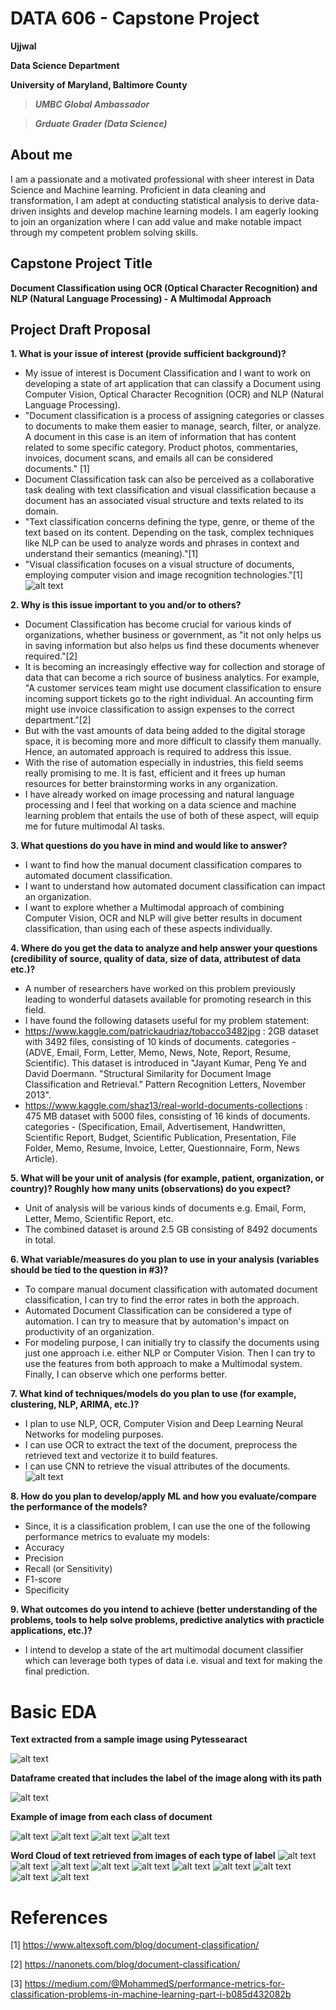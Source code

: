 # DATA 606 - Capstone Project

**Ujjwal**

**Data Science Department**

**University of Maryland, Baltimore County**

> ***UMBC Global Ambassador***

> ***Grduate Grader (Data Science)***

## About me
I am a passionate and a motivated professional with sheer interest in Data Science and Machine learning. Proficient in data cleaning and transformation, I am adept at conducting statistical analysis to derive data-driven insights and develop machine learning models. I am eagerly looking to join an organization where I can add value and make notable impact through my competent problem solving skills.

## Capstone Project Title
**Document Classification using OCR (Optical Character Recognition) and NLP (Natural Language Processing) - A Multimodal Approach**

## Project Draft Proposal
**1. What is your issue of interest (provide sufficient background)?**
   - My issue of interest is Document Classification and I want to work on developing a state of art application that can classify a Document using Computer Vision, Optical Character Recognition (OCR) and NLP (Natural Language Processing).
   - "Document classification is a process of assigning categories or classes to documents to make them easier to manage, search, filter, or analyze. A document in this case is an item of information that has content related to some specific category. Product photos, commentaries, invoices, document scans, and emails all can be considered documents." [1]
   - Document Classification task can also be perceived as a collaborative task dealing with text classification and visual classification because a document has an associated visual structure and texts related to its domain.
   - "Text classification concerns defining the type, genre, or theme of the text based on its content. Depending on the task, complex techniques like NLP can be used to analyze words and phrases in context and understand their semantics (meaning)."[1]
   - "Visual classification focuses on a visual structure of documents, employing computer vision and image recognition technologies."[1]
![alt text](https://github.com/ujjwalbb30/Ujjwal_DATA606/blob/main/images_readme/1.PNG)

**2. Why is this issue important to you and/or to others?**
   - Document Classification has become crucial for various kinds of organizations, whether business or government, as "it not only helps us in saving information but also helps us find these documents whenever required."[2]
   - It is becoming an increasingly effective way for collection and storage of data that can become a rich source of business analytics. For example, "A customer services team might use document classification to ensure incoming support tickets go to the right individual. An accounting firm might use invoice classification to assign expenses to the correct department."[2]
   - But with the vast amounts of data being added to the digital storage space, it is becoming more and more difficult to classify them manually. Hence, an automated approach is required to address this issue.
   - With the rise of automation especially in industries, this field seems really promising to me. It is fast, efficient and it frees up human resources for better brainstorming works in any organization.
   - I have already worked on image processing and natural language processing and I feel that working on a data science and machine learning problem that entails the use of both of these aspect, will equip me for future multimodal AI tasks. 

**3. What questions do you have in mind and would like to answer?**
   - I want to find how the manual document classification compares to automated document classification.
   - I want to understand how automated document classification can impact an organization.
   - I want to explore whether a Multimodal approach of combining Computer Vision, OCR and NLP will give better results in document classification, than using each of these aspects individually.

**4. Where do you get the data to analyze and help answer your questions (credibility of source, quality of data, size of data, attributest of data etc.)?**
   - A number of researchers have worked on this problem previously leading to wonderful datasets available for promoting research in this field.
   - I have found the following datasets useful for my problem statement:
   - https://www.kaggle.com/patrickaudriaz/tobacco3482jpg : 2GB dataset with 3492 files, consisting of 10 kinds of documents. categories - (ADVE, Email, Form, Letter, Memo, News, Note, Report, Resume, Scientific). This dataset is introduced in "Jayant Kumar, Peng Ye and David Doermann. "Structural Similarity for Document Image Classification and Retrieval." Pattern Recognition Letters, November 2013".
   - https://www.kaggle.com/shaz13/real-world-documents-collections : 475 MB dataset with 5000 files, consisting of 16 kinds of documents. categories - (Specification, Email, Advertisement, Handwritten, Scientific Report, Budget, Scientific Publication, Presentation, File Folder, Memo, Resume, Invoice, Letter, Questionnaire, Form, News Article). 

**5. What will be your unit of analysis (for example, patient, organization, or country)? Roughly how many units (observations) do you expect?**
   - Unit of analysis will be various kinds of documents e.g. Email, Form, Letter, Memo, Scientific Report, etc.
   - The combined dataset is around 2.5 GB consisting of 8492 documents in total.

**6. What variable/measures do you plan to use in your analysis (variables should be tied to the question in #3)?**
   - To compare manual document classification with automated document classification, I can try to find the error rates in both the approach.
   - Automated Document Classification can be considered a type of automation. I can try to measure that by automation's impact on productivity of an organization.
   - For modeling purpose, I can initially try to classify the documents using just one approach i.e. either NLP or Computer Vision. Then I can try to use the features from both approach to make a Multimodal system. Finally, I can observe which one performs better.

**7. What kind of techniques/models do you plan to use (for example, clustering, NLP, ARIMA, etc.)?**
   - I plan to use NLP, OCR, Computer Vision and Deep Learning Neural Networks for modeling purposes.
   - I can use OCR to extract the text of the document, preprocess the retrieved text and vectorize it to build features.
   - I can use CNN to retrieve the visual attributes of the documents.
![alt text](https://github.com/ujjwalbb30/Ujjwal_DATA606/blob/main/images_readme/2.PNG)

**8. How do you plan to develop/apply ML and how you evaluate/compare the performance of the models?**
   - Since, it is a classification problem, I can use the one of the following performance metrics to evaluate my models:
   - Accuracy
   - Precision 
   - Recall (or Sensitivity)
   - F1-score
   - Specificity

**9. What outcomes do you intend to achieve (better understanding of the problems, tools to help solve problems, predictive analytics with practicle applications, etc.)?**
   - I intend to develop a state of the art multimodal document classifier which can leverage both types of data i.e. visual and text for making the final prediction.


# Basic EDA
**Text extracted from a sample image using Pytessearact**

![alt text](https://github.com/ujjwalbb30/Ujjwal_DATA606/blob/main/images_readme/3.PNG)

**Dataframe created that includes the label of the image along with its path**

![alt text](https://github.com/ujjwalbb30/Ujjwal_DATA606/blob/main/images_readme/4.PNG)

**Example of image from each class of document**

![alt text](https://github.com/ujjwalbb30/Ujjwal_DATA606/blob/main/images_readme/5_1.PNG)
![alt text](https://github.com/ujjwalbb30/Ujjwal_DATA606/blob/main/images_readme/5_2.PNG)
![alt text](https://github.com/ujjwalbb30/Ujjwal_DATA606/blob/main/images_readme/5_3.PNG)
![alt text](https://github.com/ujjwalbb30/Ujjwal_DATA606/blob/main/images_readme/5_4.PNG)

**Word Cloud of text retrieved from images of each type of label**
![alt text](https://github.com/ujjwalbb30/Ujjwal_DATA606/blob/main/images_readme/wc_adve.png)
![alt text](https://github.com/ujjwalbb30/Ujjwal_DATA606/blob/main/images_readme/wc_email.png)
![alt text](https://github.com/ujjwalbb30/Ujjwal_DATA606/blob/main/images_readme/wc_form.png)
![alt text](https://github.com/ujjwalbb30/Ujjwal_DATA606/blob/main/images_readme/wc_letter.png)
![alt text](https://github.com/ujjwalbb30/Ujjwal_DATA606/blob/main/images_readme/wc_memo.png)
![alt text](https://github.com/ujjwalbb30/Ujjwal_DATA606/blob/main/images_readme/wc_news.png)
![alt text](https://github.com/ujjwalbb30/Ujjwal_DATA606/blob/main/images_readme/wc_note.png)
![alt text](https://github.com/ujjwalbb30/Ujjwal_DATA606/blob/main/images_readme/wc_report.png)
![alt text](https://github.com/ujjwalbb30/Ujjwal_DATA606/blob/main/images_readme/wc_resume.png)
![alt text](https://github.com/ujjwalbb30/Ujjwal_DATA606/blob/main/images_readme/wc_scientific.png)

# References
[1] https://www.altexsoft.com/blog/document-classification/

[2] https://nanonets.com/blog/document-classification/

[3] https://medium.com/@MohammedS/performance-metrics-for-classification-problems-in-machine-learning-part-i-b085d432082b
